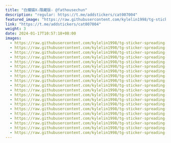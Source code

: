 ```yaml
---
title: "白爛貓X☆隱藏版☆ @fathousechun"
description: "regular: https://t.me/addstickers/cat007004"
featured_image: "https://raw.githubusercontent.com/kylelin1998/tg-sticker-spreading-worldwide-images/main/img/d8fc1774-f76a-4d43-914e-d1c8231c10e3.jpg"
link: "https://t.me/addstickers/cat007004"
weight: 3
date: 2024-01-17T10:57:18+08:00
images:
  - https://raw.githubusercontent.com/kylelin1998/tg-sticker-spreading-worldwide-images/main/img/d8fc1774-f76a-4d43-914e-d1c8231c10e3.jpg
  - https://raw.githubusercontent.com/kylelin1998/tg-sticker-spreading-worldwide-images/main/img/b6aac5ce-7cb3-4835-9e59-c7dd9b013ea8.jpg
  - https://raw.githubusercontent.com/kylelin1998/tg-sticker-spreading-worldwide-images/main/img/2ac47611-fd8b-45d2-912e-cb3689f24155.jpg
  - https://raw.githubusercontent.com/kylelin1998/tg-sticker-spreading-worldwide-images/main/img/e3f33447-8142-4fa0-8287-65180eaa3157.jpg
  - https://raw.githubusercontent.com/kylelin1998/tg-sticker-spreading-worldwide-images/main/img/4c031595-ef4e-438f-bf41-aec2a45bcf44.jpg
  - https://raw.githubusercontent.com/kylelin1998/tg-sticker-spreading-worldwide-images/main/img/6eba7163-b97c-4ced-a920-4f5772502ebb.jpg
  - https://raw.githubusercontent.com/kylelin1998/tg-sticker-spreading-worldwide-images/main/img/69fbec56-6b23-4402-ac43-4463fd34bffa.jpg
  - https://raw.githubusercontent.com/kylelin1998/tg-sticker-spreading-worldwide-images/main/img/17ac8511-a0de-46c5-81f8-b7d0ead7ffd0.jpg
  - https://raw.githubusercontent.com/kylelin1998/tg-sticker-spreading-worldwide-images/main/img/b05d47f9-caaa-4620-b29f-fe1c21684b1b.jpg
  - https://raw.githubusercontent.com/kylelin1998/tg-sticker-spreading-worldwide-images/main/img/9f2a082a-be5d-4b54-8ae6-9dcb8f738eda.jpg
  - https://raw.githubusercontent.com/kylelin1998/tg-sticker-spreading-worldwide-images/main/img/e330ada0-3287-4ae1-a8f0-9a0393c59309.jpg
  - https://raw.githubusercontent.com/kylelin1998/tg-sticker-spreading-worldwide-images/main/img/6c52e3db-df71-4255-9541-5f9c3146fd10.jpg
  - https://raw.githubusercontent.com/kylelin1998/tg-sticker-spreading-worldwide-images/main/img/b4188e3b-de54-4d78-b3bf-51234a8c0e7c.jpg
  - https://raw.githubusercontent.com/kylelin1998/tg-sticker-spreading-worldwide-images/main/img/898df153-1327-4731-98aa-4b08b1a7d0e8.jpg
  - https://raw.githubusercontent.com/kylelin1998/tg-sticker-spreading-worldwide-images/main/img/daeb24fc-0d17-4bf8-a51b-41f99dd37028.jpg
  - https://raw.githubusercontent.com/kylelin1998/tg-sticker-spreading-worldwide-images/main/img/5dc363ad-1682-4916-a461-665c9651d488.jpg
  - https://raw.githubusercontent.com/kylelin1998/tg-sticker-spreading-worldwide-images/main/img/06ba92fb-2a5a-4c2c-88a5-ddaa967e4401.jpg
  - https://raw.githubusercontent.com/kylelin1998/tg-sticker-spreading-worldwide-images/main/img/6236f8fd-cf67-4d07-bbf6-ae08cb6bb1dc.jpg
  - https://raw.githubusercontent.com/kylelin1998/tg-sticker-spreading-worldwide-images/main/img/82f86264-1074-43cb-a63e-7cf24345a0eb.jpg
  - https://raw.githubusercontent.com/kylelin1998/tg-sticker-spreading-worldwide-images/main/img/99fda267-1df1-4a8a-9928-97ade0bf8887.jpg
---
```

